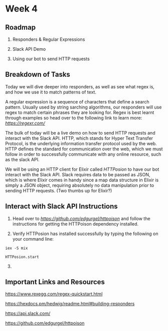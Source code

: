 Week 4
======

## Roadmap

1. Responders & Regular Expressions

2. Slack API Demo

3. Using our bot to send HTTP requests

## Breakdown of Tasks

Today we will dive deeper into responders, as well as see what regex is, and how we use it to match patterns of text.

A regular expression is a sequence of characters that define a search pattern. Usually used by string sarching algorithms, our responders will use regex to match certain phrases they are looking for. Regex is best learnt through examples so head over to the following link to learn more: *https://regexr.com/* 

The bulk of today will be a live demo on how to send HTTP requests and interact with the Slack API. HTTP, which stands for Hyper Text Transfer Protocol, is the underlying information transfer protocol used by the web. HTTP defines the standard for communication over the web, which we must follow in order to successfully communicate with any online resource, such as the slack API.

We will be using an HTTP client for Elixir called *HTTPosion* to have our bot interact with the Slack API. Slack requires data to be passed as JSON, which is where Elixir comes in handy since a map data structure in Elixir is simply a JSON object, requiring absolutely no data manipulation prior to sending HTTP requests. (Two thumbs up for Elixir?)

## Interact with Slack API Instructions

1. Head over to *https://github.com/edgurgel/httpoison* and follow the instructions for getting the HTTPoison dependency installed. 

2. Verify HTTPosion has installed successfully by typing the following on your command line:

```
iex -S mix

HTTPosion.start
```

3. 

## Important Links and Resources

https://www.rexegg.com/regex-quickstart.html

https://hexdocs.pm/hedwig/readme.html#building-responders

https://api.slack.com/

https://github.com/edgurgel/httpoison





